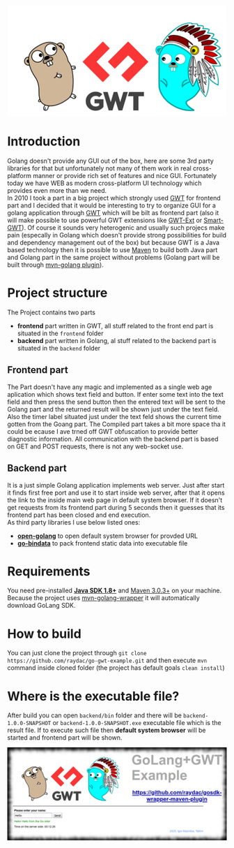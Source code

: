 ![golang-gwt](https://raw.githubusercontent.com/raydac/go-gwt-example/master/frontend/src/main/webapp/images/logo.png)

# Introduction

Golang doesn't provide any GUI out of the box, here are some 3rd party libraries for that but unfortunately not many of them work in real cross-platform manner or provide rich set of features and nice GUI. Fortunately today we have WEB as modern cross-platform UI technology which provides even more than we need.   
In 2010 I took a part in a big project which strongly used [GWT](http://www.gwtproject.org/) for frontend part and I decided that it would be interesting to try to organize GUI for a golang application through [GWT](http://www.gwtproject.org/) which will be bilt as frontend part (also it will make possible to use powerful GWT extensions like [GWT-Ext](http://gwt-ext.com/demo/) or [Smart-GWT](https://www.smartclient.com/smartgwt/showcase)). Of course it sounds very heterogenic and usually such projecs make pain (especally in Golang which doesn't provide strong possibilities for build and dependency management out of the box) but because GWT is a Java based technology then it is possible to use [Maven](https://maven.apache.org/) to build both Java part and Golang part in the same project without problems (Golang part will be built through [mvn-golang plugin](https://github.com/raydac/mvn-golang)).   

# Project structure
The Project contains two parts
 * __frontend__ part written in GWT, all stuff related to the front end part is situated in the `frontend` folder
 * __backend__ part written in Golang, al stuff related to the backend part is situated in the `backend` folder

## Frontend part

The Part doesn't have any magic and implemented as a single web age aplication which shows text field and button. If enter some text into the text field and then press the send button then the entered text will be sent to the Golang part and the returned result will be shown just under the text field. Also the timer label situated just under the text feld shows the current time gotten from the Goang part. The Compiled part takes a bit more space tha it could be ecause I ave trned off GWT obfuscation to provide better diagnostic information. All communication with the backend part is based on GET and POST requests, there is not any web-socket use.

## Backend part

It is a just simple Golang application implements web server. Just after start it finds first free port and use it to start inside web server, after that it opens the link to the inside main web page in default system browser. If it doesn't get requests from its frontend part during 5 seconds then it guesses that its frontend part has been closed and end execution.   
As third party libraries I use below listed ones:
 * __[open-golang](https://github.com/skratchdot/open-golang)__ to open default system browser for provded URL
 * __[go-bindata](https://github.com/jteeuwen/go-bindata)__ to pack frontend static data into executable file

# Requirements

You need pre-installed __[Java SDK 1.8+](http://www.oracle.com/technetwork/java/javase/downloads/index.html)__ and [Maven 3.0.3+](https://maven.apache.org/) on your machine. Because the project uses [mvn-golang-wrapper](https://github.com/raydac/mvn-golang) it will automatically download GoLang SDK.

# How to build
You can just clone the project through `git clone https://github.com/raydac/go-gwt-example.git` and then execute `mvn` command inside cloned folder (the project has default goals `clean install`)

# Where is the executable file?
After build you can open `backend/bin` folder and there will be `backend-1.0.0-SNAPSHOT` or `backend-1.0.0-SNAPSHOT.exe` executable file which is the result file. If to execute such file then __default system browser__ will be started and frontend part will be shown.  

![screenshot](https://raw.githubusercontent.com/raydac/go-gwt-example/master/screenshot.png)
